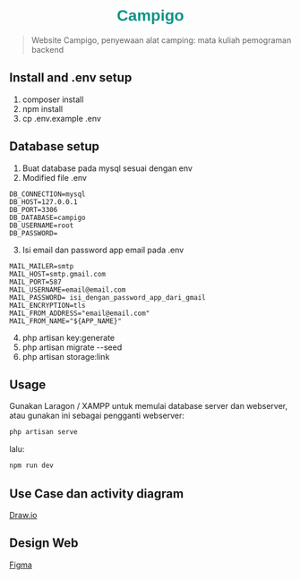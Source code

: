 <div align="center">

# <span style="color: #0d9488; font-family: 'Figtree', sans-serif;">Campigo</span>

</div>

> Website Campigo, penyewaan alat camping: mata kuliah pemograman backend

## Install and .env setup

1. composer install
2. npm install
3. cp .env.example .env


## Database setup

1. Buat database pada mysql sesuai dengan env
2. Modified file .env

```
DB_CONNECTION=mysql
DB_HOST=127.0.0.1
DB_PORT=3306
DB_DATABASE=campigo
DB_USERNAME=root
DB_PASSWORD=
```
3. Isi email dan password app email pada .env

```
MAIL_MAILER=smtp
MAIL_HOST=smtp.gmail.com
MAIL_PORT=587
MAIL_USERNAME=email@email.com
MAIL_PASSWORD= isi_dengan_password_app_dari_gmail
MAIL_ENCRYPTION=tls
MAIL_FROM_ADDRESS="email@email.com"
MAIL_FROM_NAME="${APP_NAME}"
```

4. php artisan key:generate
5. php artisan migrate --seed
6. php artisan storage:link

## Usage

Gunakan Laragon / XAMPP untuk memulai database server dan webserver, atau gunakan ini sebagai pengganti webserver:
```sh
php artisan serve
```
lalu:
```sh
npm run dev
```


## Use Case dan activity diagram

<a href="https://drive.google.com/file/d/1qZ7QS_9L9HYgD3U2nVNoyp-SbHB-jdE2/view?usp=drive_link" target="_blank">Draw.io</a>

## Design Web

<a href="https://drive.google.com/file/d/1qZ7QS_9L9HYgD3U2nVNoyp-SbHB-jdE2/view?usp=drive_link">Figma</a>
